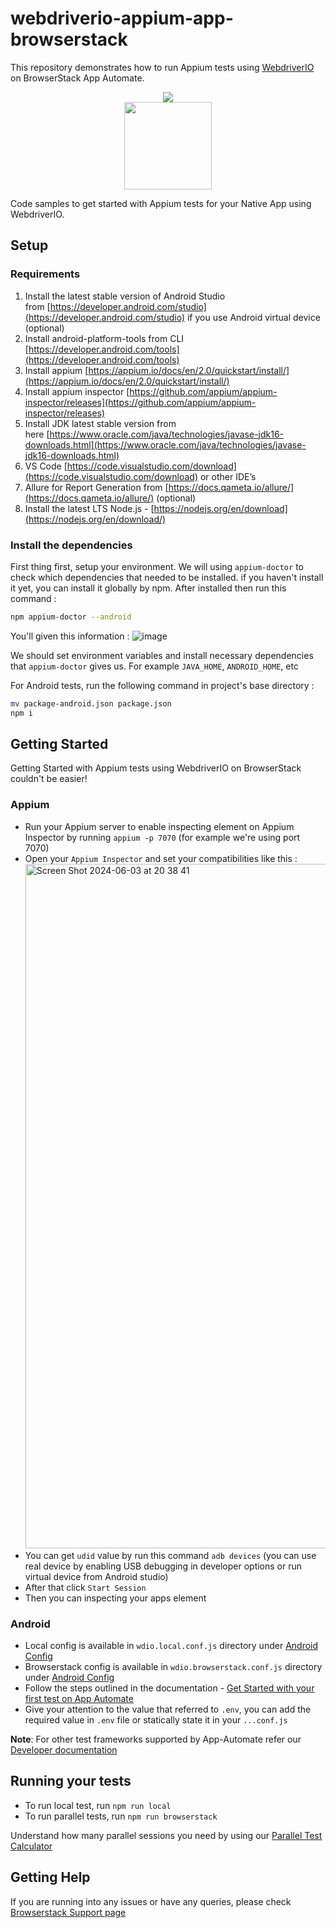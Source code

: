 # webdriverio-appium-app-browserstack
This repository demonstrates how to run Appium tests using [WebdriverIO](http://webdriver.io/) on BrowserStack App Automate.

<div align="center">
<img src = "https://www.browserstack.com/images/layout/browserstack-logo-600x315.png" > <br>
<img src = "https://webdriver.io/img/webdriverio.png" height="140px">
</div>

Code samples to get started with Appium tests for your Native App using WebdriverIO.

## Setup

### Requirements

1. Install the latest stable version of Android Studio from [https://developer.android.com/studio](https://developer.android.com/studio) if you use Android virtual device (optional)
2. Install android-platform-tools from CLI [https://developer.android.com/tools](https://developer.android.com/tools)
3. Install appium [https://appium.io/docs/en/2.0/quickstart/install/](https://appium.io/docs/en/2.0/quickstart/install/)
4. Install appium inspector [https://github.com/appium/appium-inspector/releases](https://github.com/appium/appium-inspector/releases)
5. Install JDK latest stable version from here [https://www.oracle.com/java/technologies/javase-jdk16-downloads.html](https://www.oracle.com/java/technologies/javase-jdk16-downloads.html)
6. VS Code [https://code.visualstudio.com/download](https://code.visualstudio.com/download) or other IDE’s
7. Allure for Report Generation from [https://docs.qameta.io/allure/](https://docs.qameta.io/allure/) (optional)
8. Install the latest LTS Node.js - [https://nodejs.org/en/download](https://nodejs.org/en/download/)

### Install the dependencies

First thing first, setup your environment. We will using `appium-doctor` to check which dependencies that needed to be installed. if you haven't install it yet, you can install it globally by npm. After installed then run this command :
```sh
npm appium-doctor --android
```
You'll given this information :
![image](https://github.com/yrvvan/appium-webdriverIO-automation-apps/assets/5118370/77b82a6a-598e-467e-8dbb-ef9b6e1be35b)

We should set environment variables and install necessary dependencies that `appium-doctor` gives us. For example `JAVA_HOME`, `ANDROID_HOME`, etc

For Android tests, run the following command in project's base directory :
```sh
mv package-android.json package.json
npm i
```

## Getting Started

Getting Started with Appium tests using WebdriverIO on BrowserStack couldn't be easier!

### Appium
  - Run your Appium server to enable inspecting element on Appium Inspector by running `appium -p 7070` (for example we're using port 7070)
  - Open your `Appium Inspector` and set your compatibilities like this :
    <img width="1095" alt="Screen Shot 2024-06-03 at 20 38 41" src="https://github.com/yrvvan/appium-webdriverIO-automation-apps/assets/5118370/bb36e8b5-5cfd-4719-b524-659c0e0c098a">
  - You can get `udid` value by run this command `adb devices` (you can use real device by enabling USB debugging in developer options or run virtual device from Android studio)
  - After that click `Start Session`
  - Then you can inspecting your apps element

### Android
  - Local config is available in `wdio.local.conf.js` directory under [Android Config](android/config/)
  - Browserstack config is available in `wdio.browserstack.conf.js` directory under [Android Config](android/config/)
  - Follow the steps outlined in the documentation - [Get Started with your first test on App Automate](https://www.browserstack.com/docs/app-automate/appium/getting-started/nodejs/webdriverio)
  - Give your attention to the value that referred to `.env`, you can add the required value in `.env` file or statically state it in your `...conf.js`

**Note**: For other test frameworks supported by App-Automate refer our [Developer documentation](https://www.browserstack.com/docs/)

## Running your tests
- To run local test, run `npm run local`
- To run parallel tests, run `npm run browserstack`

 Understand how many parallel sessions you need by using our [Parallel Test Calculator](https://www.browserstack.com/automate/parallel-calculator?ref=github)

## Getting Help

If you are running into any issues or have any queries, please check [Browserstack Support page](https://www.browserstack.com/support/app-automate)
